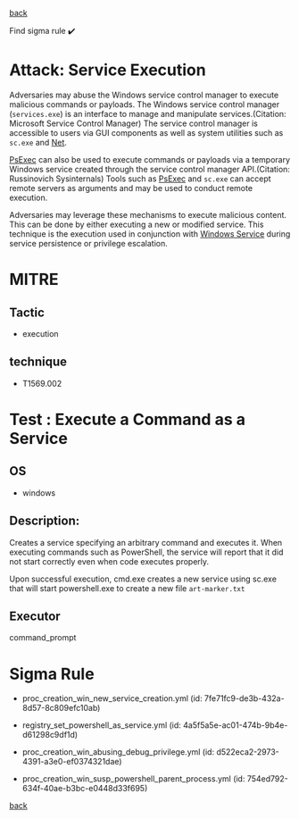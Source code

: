 
[back](../index.md)

Find sigma rule :heavy_check_mark: 

# Attack: Service Execution 

Adversaries may abuse the Windows service control manager to execute malicious commands or payloads. The Windows service control manager (<code>services.exe</code>) is an interface to manage and manipulate services.(Citation: Microsoft Service Control Manager) The service control manager is accessible to users via GUI components as well as system utilities such as <code>sc.exe</code> and [Net](https://attack.mitre.org/software/S0039).

[PsExec](https://attack.mitre.org/software/S0029) can also be used to execute commands or payloads via a temporary Windows service created through the service control manager API.(Citation: Russinovich Sysinternals) Tools such as [PsExec](https://attack.mitre.org/software/S0029) and <code>sc.exe</code> can accept remote servers as arguments and may be used to conduct remote execution.

Adversaries may leverage these mechanisms to execute malicious content. This can be done by either executing a new or modified service. This technique is the execution used in conjunction with [Windows Service](https://attack.mitre.org/techniques/T1543/003) during service persistence or privilege escalation.

# MITRE
## Tactic
  - execution


## technique
  - T1569.002


# Test : Execute a Command as a Service
## OS
  - windows


## Description:
Creates a service specifying an arbitrary command and executes it. When executing commands such as PowerShell, the service will report that it did not start correctly even when code executes properly.

Upon successful execution, cmd.exe creates a new service using sc.exe that will start powershell.exe to create a new file `art-marker.txt`


## Executor
command_prompt

# Sigma Rule
 - proc_creation_win_new_service_creation.yml (id: 7fe71fc9-de3b-432a-8d57-8c809efc10ab)

 - registry_set_powershell_as_service.yml (id: 4a5f5a5e-ac01-474b-9b4e-d61298c9df1d)

 - proc_creation_win_abusing_debug_privilege.yml (id: d522eca2-2973-4391-a3e0-ef0374321dae)

 - proc_creation_win_susp_powershell_parent_process.yml (id: 754ed792-634f-40ae-b3bc-e0448d33f695)



[back](../index.md)
